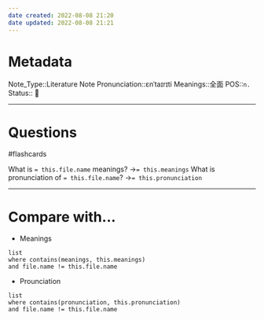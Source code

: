 ```yaml
---
date created: 2022-08-08 21:20
date updated: 2022-08-08 21:21
---
```


# Metadata

Note_Type::Literature Note
Pronunciation::ɛnˈtaɪrɪti
Meanings::全面
POS::`n.`
Status:: 👶

---

# Questions

#flashcards

What is `= this.file.name` meanings? ->`= this.meanings` <!--SR:!2022-08-26,11,270-->
What is pronunciation of `= this.file.name`? ->`= this.pronunciation` <!--SR:!2022-09-02,17,290-->

---

# Compare with...

- Meanings

```dataview
list
where contains(meanings, this.meanings)
and file.name != this.file.name
```

- Prounciation

```dataview
list
where contains(pronunciation, this.pronunciation)
and file.name != this.file.name
```
